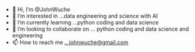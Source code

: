 - 👋 Hi, I’m @JohnWuche
- 👀 I’m interested in ...data engineering and science with AI
- 🌱 I’m currently learning ...python coding and data science
- 💞️ I’m looking to collaborate on ... python coding and data science and engineering
- 📫 How to reach me ...johnwuche@gmail.com

<!---
JohnWuche/JohnWuche is a ✨ special ✨ repository because its `README.md` (this file) appears on your GitHub profile.
You can click the Preview link to take a look at your changes.
--->
